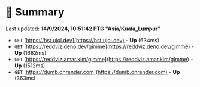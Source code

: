 # 📖 Summary
Last updated: **14/9/2024, 10:51:42 PTG "Asia/Kuala_Lumpur"**

- `GET` [https://hst.ujol.dev](https://hst.ujol.dev) - **Up** (634ms)
- `GET` [https://reddviz.deno.dev/gimme](https://reddviz.deno.dev/gimme) - **Up** (1682ms)
- `GET` [https://reddviz.amar.kim/gimme](https://reddviz.amar.kim/gimme) - **Up** (1512ms)
- `GET` [https://dumb.onrender.com](https://dumb.onrender.com) - **Up** (363ms)
